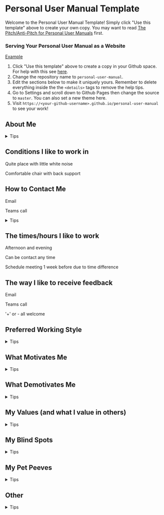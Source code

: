 # Personal User Manual Template

Welcome to the Personal User Manual Template! Simply click "Use this template" above to create your own copy. You may want to read [The Pitch/Anti-Pitch for Personal User Manuals](https://medium.com/@caminmccluskey/personal-user-manuals-the-good-the-bad-and-the-template-7b80db5044ea) first.

### Serving Your Personal User Manual as a Website

[Example](https://camin-mccluskey.github.io/Personal-User-Manual)

1. Click "Use this template" above to create a copy in your Github space. For help with this see [here](https://docs.github.com/en/github/creating-cloning-and-archiving-repositories/creating-a-repository-from-a-template).
2. Change the repository name to `personal-user-manual`.
3. Edit the sections below to make it uniquely yours. Remember to delete everything inside the the `<details>` tags to remove the help tips.
4. Go to Settings and scroll down to Github Pages then change the source to `master`. You can also set a new theme here.
5. Visit `https://<your-github-username>.github.io/personal-user-manual` to see your work!

## About Me


<details>
    <summary>Tips</summary>
Optional Section: You may want to fill out this as a section to help introduce yourself to new joiners or to people from outside your team. Feel free to keep it light and don't worry about going into much detail about yourself in a professional sense, as that can be covered by later sections. Some suggested points might be where you grew up, what your hobbies are or a fun fact about yourself.
</details>

## Conditions I like to work in
Quite place with little white noise

Comfortable chair with back support



## How to Contact Me

Email

Teams call


<details>
    <summary>Tips</summary>
Essential Section: You might want to think about some caveats here. Perhaps Slack is fine for a quick question but for longer communication you'd prefer to speak in person.
</details>


## The times/hours I like to work

Afternoon and evening

Can be contact any time

Schedule meeting 1 week before due to time difference


## The way I like to receive feedback

Email

Teams call

'+' or - all welcome



## Preferred Working Style


<details>
    <summary>Tips</summary>
Recommended Section: This section is pretty open to interpretation. You might want to think about practical details like what time of day you focus best, or whether you have external commitments at specific times. Equally you can include more abstract details like whether you find certain kinds of collaboration helpful to get your work done (pairing or shadowing work for example).
</details>

## What Motivates Me


<details>
    <summary>Tips</summary>
Recommended Section: Think about what gives you energy in work. What, about the work that you do, motivates you to push yourself? This doesn't need to be inspirational, it can be as simple as you enjoying seeing the results. The purpose of this section is to help your line manager and squad members to gain a picture of the work each person finds meaningful and interesting.
</details>

## What Demotivates Me


<details>
    <summary>Tips</summary>
Recommended Section: The flip side of the above. Everyone has parts of their work they find less interesting, and they won't be the same for everyone. You never know, a task you find impossibly tedious might be something someone else really enjoys - if so, you've discovered a win-win!
</details>

## My Values (and what I value in others)


<details>
    <summary>Tips</summary>
Recommended Section: Accepting that we all treat each other with empathy, care and respect as a baseline. What values do you hold in the highest regard? What traits make you admire a person?
</details>

## My Blind Spots


<details>
    <summary>Tips</summary>
Recommended Section: Everyone needs help sometimes. This is a good section to list the things you know you need help with or actively want feedback on. One caveat is that listing something here doesn't automatically excuse it! If you know you need to work on a particular area then please make sure you are doing so, soliciting feedback to measure your progress.
</details>

## My Pet Peeves


<details>
    <summary>Tips</summary>
Optional Section: It might be tempting to use this section to vent, that's absolutely fine but the more constructive the better. If there are simple things people can reasonably avoid doing, then list them here. Bear in mind that you will also need to also read your squad members' pet peeves section, it's a 2 way street.
</details>

## Other


<details>
    <summary>Tips</summary>
Optional Section: There are some sections that are deliberately omitted from this template, but which arguably should be here - depending on your role, how comfortable you are sharing with your team etc. You may want to include these or use them as inspiration for your own.

- "How I like my 1:1s" - This might be more relevant for managers to set expectations of their direct reports. Although direct reports certainly should have a say in how their 1:1s are structured
- "Quirks" - While this is a fun one, there is a temptation to hide behaviour here that probably should be worked on instead. Additionally, behaviour is complex, situation dependent and evolving. Stating you have a particular quirk makes it immutable and sets the expectation that you will always act like this. That said please feel free to include a section like this as it's a good icebreaker, and adds a personal touch. Just be aware that you might be unaware of some of your own "quirky" behaviour.
- "How to interpret my calendar" - If you're someone with wall to wall meetings every day it might be difficult for colleagues to find a good time to speak with you. If this is the case, then this section might be helpful to outline when you typically could make time for them.
- "What you can expect from me" - Another one that might be useful for line managers, career coaches and mentors more than ICs. You may want to use this to set expectations around how often you'll be scheduling catchups, how you share feedback and what sort of support you can offer.
</details>
